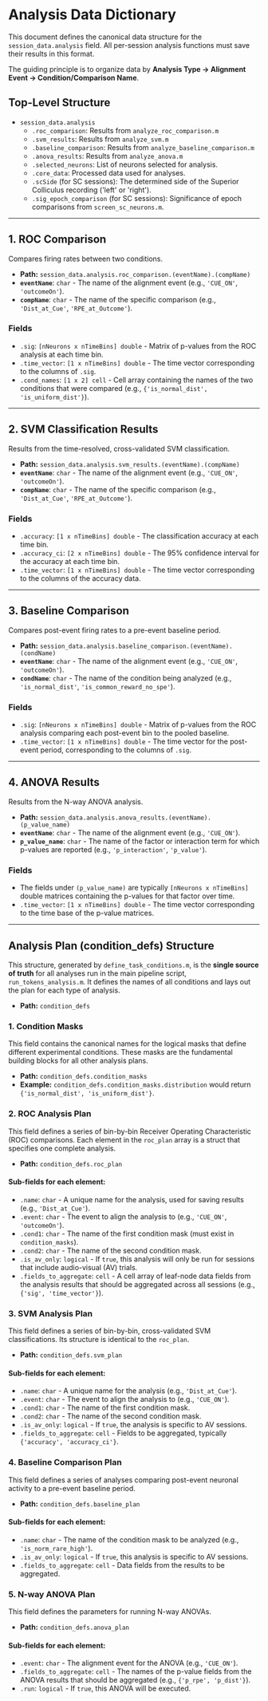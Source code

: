 # Analysis Data Dictionary

This document defines the canonical data structure for the `session_data.analysis` field. All per-session analysis functions must save their results in this format.

The guiding principle is to organize data by **Analysis Type -> Alignment Event -> Condition/Comparison Name**.

## Top-Level Structure

-   `session_data.analysis`
    -   `.roc_comparison`: Results from `analyze_roc_comparison.m`
    -   `.svm_results`: Results from `analyze_svm.m`
    -   `.baseline_comparison`: Results from `analyze_baseline_comparison.m`
    -   `.anova_results`: Results from `analyze_anova.m`
    -   `.selected_neurons`: List of neurons selected for analysis.
    -   `.core_data`: Processed data used for analyses.
    -   `.scSide` (for SC sessions): The determined side of the Superior Colliculus recording ('left' or 'right').
    -   `.sig_epoch_comparison` (for SC sessions): Significance of epoch comparisons from `screen_sc_neurons.m`.

---

## 1. ROC Comparison

Compares firing rates between two conditions.

-   **Path:** `session_data.analysis.roc_comparison.(eventName).(compName)`
-   **`eventName`**: `char` - The name of the alignment event (e.g., `'CUE_ON'`, `'outcomeOn'`).
-   **`compName`**: `char` - The name of the specific comparison (e.g., `'Dist_at_Cue'`, `'RPE_at_Outcome'`).

### Fields

-   `.sig`: `[nNeurons x nTimeBins] double` - Matrix of p-values from the ROC analysis at each time bin.
-   `.time_vector`: `[1 x nTimeBins] double` - The time vector corresponding to the columns of `.sig`.
-   `.cond_names`: `[1 x 2] cell` - Cell array containing the names of the two conditions that were compared (e.g., `{'is_normal_dist', 'is_uniform_dist'}`).

---

## 2. SVM Classification Results

Results from the time-resolved, cross-validated SVM classification.

-   **Path:** `session_data.analysis.svm_results.(eventName).(compName)`
-   **`eventName`**: `char` - The name of the alignment event (e.g., `'CUE_ON'`, `'outcomeOn'`).
-   **`compName`**: `char` - The name of the specific comparison (e.g., `'Dist_at_Cue'`, `'RPE_at_Outcome'`).

### Fields

-   `.accuracy`: `[1 x nTimeBins] double` - The classification accuracy at each time bin.
-   `.accuracy_ci`: `[2 x nTimeBins] double` - The 95% confidence interval for the accuracy at each time bin.
-   `.time_vector`: `[1 x nTimeBins] double` - The time vector corresponding to the columns of the accuracy data.

---

## 3. Baseline Comparison

Compares post-event firing rates to a pre-event baseline period.

-   **Path:** `session_data.analysis.baseline_comparison.(eventName).(condName)`
-   **`eventName`**: `char` - The name of the alignment event (e.g., `'CUE_ON'`, `'outcomeOn'`).
-   **`condName`**: `char` - The name of the condition being analyzed (e.g., `'is_normal_dist'`, `'is_common_reward_no_spe'`).

### Fields

-   `.sig`: `[nNeurons x nTimeBins] double` - Matrix of p-values from the ROC analysis comparing each post-event bin to the pooled baseline.
-   `.time_vector`: `[1 x nTimeBins] double` - The time vector for the post-event period, corresponding to the columns of `.sig`.

---

## 4. ANOVA Results

Results from the N-way ANOVA analysis.

-   **Path:** `session_data.analysis.anova_results.(eventName).(p_value_name)`
-   **`eventName`**: `char` - The name of the alignment event (e.g., `'CUE_ON'`).
-   **`p_value_name`**: `char` - The name of the factor or interaction term for which p-values are reported (e.g., `'p_interaction'`, `'p_value'`).

### Fields

-   The fields under `(p_value_name)` are typically `[nNeurons x nTimeBins]` double matrices containing the p-values for that factor over time.
-   `.time_vector`: `[1 x nTimeBins] double` - The time vector corresponding to the time base of the p-value matrices.

---

## Analysis Plan (condition_defs) Structure

This structure, generated by `define_task_conditions.m`, is the **single source of truth** for all analyses run in the main pipeline script, `run_tokens_analysis.m`. It defines the names of all conditions and lays out the plan for each type of analysis.

-   **Path:** `condition_defs`

### 1. Condition Masks

This field contains the canonical names for the logical masks that define different experimental conditions. These masks are the fundamental building blocks for all other analysis plans.

-   **Path:** `condition_defs.condition_masks`
-   **Example:** `condition_defs.condition_masks.distribution` would return `{'is_normal_dist', 'is_uniform_dist'}`.

### 2. ROC Analysis Plan

This field defines a series of bin-by-bin Receiver Operating Characteristic (ROC) comparisons. Each element in the `roc_plan` array is a struct that specifies one complete analysis.

-   **Path:** `condition_defs.roc_plan`

#### Sub-fields for each element:

-   `.name`: `char` - A unique name for the analysis, used for saving results (e.g., `'Dist_at_Cue'`).
-   `.event`: `char` - The event to align the analysis to (e.g., `'CUE_ON'`, `'outcomeOn'`).
-   `.cond1`: `char` - The name of the first condition mask (must exist in `condition_masks`).
-   `.cond2`: `char` - The name of the second condition mask.
-   `.is_av_only`: `logical` - If `true`, this analysis will only be run for sessions that include audio-visual (AV) trials.
-   `.fields_to_aggregate`: `cell` - A cell array of leaf-node data fields from the analysis results that should be aggregated across all sessions (e.g., `{'sig', 'time_vector'}`).

### 3. SVM Analysis Plan

This field defines a series of bin-by-bin, cross-validated SVM classifications. Its structure is identical to the `roc_plan`.

-   **Path:** `condition_defs.svm_plan`

#### Sub-fields for each element:

-   `.name`: `char` - A unique name for the analysis (e.g., `'Dist_at_Cue'`).
-   `.event`: `char` - The event to align the analysis to (e.g., `'CUE_ON'`).
-   `.cond1`: `char` - The name of the first condition mask.
-   `.cond2`: `char` - The name of the second condition mask.
-   `.is_av_only`: `logical` - If `true`, the analysis is specific to AV sessions.
-   `.fields_to_aggregate`: `cell` - Fields to be aggregated, typically `{'accuracy', 'accuracy_ci'}`.

### 4. Baseline Comparison Plan

This field defines a series of analyses comparing post-event neuronal activity to a pre-event baseline period.

-   **Path:** `condition_defs.baseline_plan`

#### Sub-fields for each element:

-   `.name`: `char` - The name of the condition mask to be analyzed (e.g., `'is_norm_rare_high'`).
-   `.is_av_only`: `logical` - If `true`, this analysis is specific to AV sessions.
-   `.fields_to_aggregate`: `cell` - Data fields from the results to be aggregated.

### 5. N-way ANOVA Plan

This field defines the parameters for running N-way ANOVAs.

-   **Path:** `condition_defs.anova_plan`

#### Sub-fields for each element:

-   `.event`: `char` - The alignment event for the ANOVA (e.g., `'CUE_ON'`).
-   `.fields_to_aggregate`: `cell` - The names of the p-value fields from the ANOVA results that should be aggregated (e.g., `{'p_rpe', 'p_dist'}`).
-   `.run`: `logical` - If `true`, this ANOVA will be executed.
